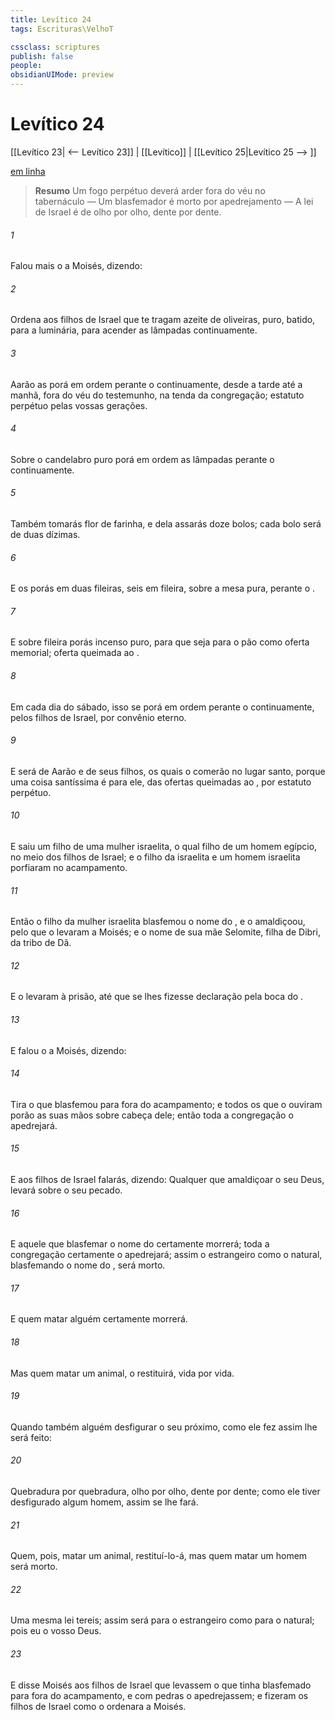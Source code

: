 ```yaml
---
title: Levítico 24
tags: Escrituras\VelhoT

cssclass: scriptures
publish: false
people:
obsidianUIMode: preview
---
```


# Levítico 24
[[Levítico 23| <-- Levítico 23]] | [[Levítico]] | [[Levítico 25|Levítico 25 --> ]]

[em linha](https://churchofjesuschrist.org/study/scriptures/ot/lev/24?lang=por)

> __Resumo__
Um fogo perpétuo deverá arder fora do véu no tabernáculo — Um blasfemador é morto por apedrejamento — A lei de Israel é de olho por olho, dente por dente.

###### 1 
Falou mais o  a Moisés, dizendo:

###### 2 
Ordena aos filhos de Israel que te tragam azeite de oliveiras, puro, batido, para a luminária, para acender as lâmpadas continuamente.

###### 3 
Aarão as porá em ordem perante o  continuamente, desde a tarde até a manhã, fora do véu do testemunho, na tenda da congregação; estatuto perpétuo  pelas vossas gerações.

###### 4 
Sobre o candelabro  puro porá em ordem as lâmpadas perante o  continuamente.

###### 5 
Também tomarás  flor de farinha, e dela assarás doze bolos; cada bolo será de duas dízimas.

###### 6 
E os porás em duas fileiras, seis em  fileira, sobre a mesa pura, perante o .

###### 7 
E sobre  fileira porás incenso puro, para que seja para o pão como oferta memorial; oferta queimada  ao .

###### 8 
Em cada dia do sábado, isso se porá em ordem perante o  continuamente, pelos filhos de Israel, por convênio eterno.

###### 9 
E será de Aarão e de seus filhos, os quais o comerão no lugar santo, porque uma coisa santíssima é para ele, das ofertas queimadas ao , por estatuto perpétuo.

###### 10 
E saiu um filho de uma mulher israelita, o qual  filho de um homem egípcio, no meio dos filhos de Israel; e o filho da israelita e um homem israelita porfiaram no acampamento.

###### 11 
Então o filho da mulher israelita blasfemou o nome do , e o amaldiçoou, pelo que o levaram a Moisés; e o nome de sua mãe  Selomite, filha de Dibri, da tribo de Dã.

###### 12 
E o levaram à prisão, até que se lhes fizesse declaração pela boca do .

###### 13 
E falou o  a Moisés, dizendo:

###### 14 
Tira o que blasfemou para fora do acampamento; e todos os que o ouviram porão as suas mãos sobre cabeça dele; então toda a congregação o apedrejará.

###### 15 
E aos filhos de Israel falarás, dizendo: Qualquer que amaldiçoar o seu Deus, levará sobre  o seu pecado.

###### 16 
E aquele que blasfemar o nome do  certamente morrerá; toda a congregação certamente o apedrejará; assim o estrangeiro como o natural, blasfemando o nome do , será morto.

###### 17 
E quem matar alguém certamente morrerá.

###### 18 
Mas quem matar um animal, o restituirá, vida por vida.

###### 19 
Quando também alguém desfigurar o seu próximo, como ele fez assim lhe será feito:

###### 20 
Quebradura por quebradura, olho por olho, dente por dente; como ele tiver desfigurado algum homem, assim se lhe fará.

###### 21 
Quem, pois, matar um animal, restituí-lo-á, mas quem matar um homem será morto.

###### 22 
Uma mesma lei tereis; assim será para o estrangeiro como para o natural; pois eu  o  vosso Deus.

###### 23 
E disse Moisés aos filhos de Israel que levassem o que tinha blasfemado para fora do acampamento, e com pedras o apedrejassem; e fizeram os filhos de Israel como o  ordenara a Moisés.

